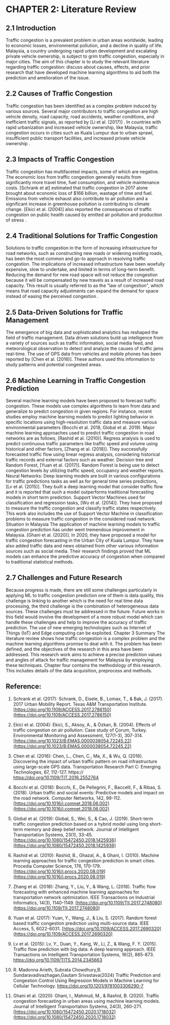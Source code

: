 # CHAPTER 2: Literature Review

## 2.1 Introduction

Traffic congestion is a prevalent problem in urban areas worldwide, leading to economic losses, environmental pollution, and a decline in quality of life. Malaysia, a country undergoing rapid urban development and escalating private vehicle ownership, is subject to grim traffic congestion, especially in major cities. The aim of this chapter is to study the relevant literature regarding traffic congestion: discuss about causes, effects, and prior research that have developed machine learning algorithms to aid both the prediction and amelioration of the issue. 

## 2.2 Causes of Traffic Congestion 

Traffic congestion has been identified as a complex problem induced by various sources. Several major contributors to traffic congestion are high vehicle density, road capacity, road accidents, weather conditions, and inefficient traffic signals, as reported by [Li et al. (2017)] . In countries with rapid urbanization and increased vehicle ownership, like Malaysia, traffic congestion occurs in cities such as Kuala Lumpur due to urban sprawl, insufficient public transport facilities, and increased private vehicle ownership . 

## 2.3 Impacts of Traffic Congestion 

Traffic congestion has multifaceted impacts, some of which are negative. The economic loss from traffic congestion generally results from significantly more travel time, fuel consumption, and vehicle maintenance costs. [Schrank et al] estimated that traffic congestion in 2017 alone brought about economic loss of $166 billion, wastage of time and fuel. Emissions from vehicle exhaust also contribute to air pollution and a significant increase in greenhouse pollution is contributing to climate change. [Ekici et al. (2004)] also reported the consequences of traffic congestion on public health caused by emitted air pollution and production of stress . 

## 2.4 Traditional Solutions for Traffic Congestion 

Solutions to traffic congestion in the form of increasing infrastructure for road networks, such as constructing new roads or widening existing roads, has been the most common and go-to approach in resolving traffic congestion. The implications of increased infrastructure have been woefully expensive, slow to undertake, and limited in terms of long-term benefit. Reducing the demand for new road space will not reduce the congestion because it will be compensated by new travels as a result of increased road capacity. This result is usually referred to as the "law of congestion", which means that road capacity adjustments can expand the demand for space instead of easing the perceived congestion . 

## 2.5 Data-Driven Solutions for Traffic Management

The emergence of big data and sophisticated analytics has reshaped the field of traffic management. Data driven solutions build up intelligence from a variety of sources such as traffic information, social media feed, and meteorological observation to detect and analyze the causes of traffic jams real-time. The use of GPS data from vehicles and mobile phones has been reported by [Chen et al. (2016)]. These authors used this information to study patterns and potential congested areas. 

## 2.6 Machine Learning in Traffic Congestion Prediction 

Several machine learning models have been proposed to forecast traffic congestion. These models use complex algorithms to learn from data and generalize to predict congestion in given regions. For instance, recent studies employ machine learning models to predict lighting behavior in specific locations using high-resolution traffic data and measure various environmental parameters (Bocchi et al. 2018, Global et al. 2019). Major machine learning approaches used to predict traffic congestion in road networks are as follows, [Rashid et al. (2010)]. 
Regress analysis is used to predict continuous traffic parameters like traffic speed and volume using historical and other factors, [Zhang et al. (2018)]. They successfully forecasted traffic flow using linear regress analysis, considering historical traffic records and external factors such as weather. 
Decision tree and Random Forest, [Yuan et al. (2017)]. Random Forest is being use to detect congestion levels by utilizing traffic speed, occupancy and weather reports. 
Neural Networks: Deep learning models are built in various configurations for traffic predictions tasks as well as for general time series predictions, [Lv et al. (2015)]. They built a deep learning model that consider traffic flow and it is reported that such a model outperforms traditional forecasting models in short term prediction. 
Support Vector Machines used for classification and regression tasks, [Wu et al. (2014)]. They have proposed to measure the traffic congestion and classify traffic states respectively. This work also includes the use of Support Vector Machine in classification problems to measure traffic congestion in the considered road network. 
Situation in Malaysia 
The application of machine learning models to traffic congestion prediction has under went tremendous improvement in Malaysia. [Ghani et al. (2020)]. In 2020, they have proposed a model for traffic congestion forecasting in the Urban City of Kuala Lumpur. They have also added traffic data and news obtained from other various information sources such as social media. Their research findings proved that ML models can enhance the predictive accuracy of congestion when compared to traditional statistical methods. 

## 2.7 Challenges and Future Research 

Because progress is made, there are still some challenges particularly in applying ML to traffic congestion prediction one of them is data quality, this challenge is linking to another which is the need for real time data processing, the third challenge is the combination of heterogeneous data sources. These challenges must be addressed in the future. Future works in this field would involve the development of a more robust model which can handle these challenges and help to improve the accuracy of traffic prediction. The use of new emerging technologies such as Internet of Things (IoT) and Edge computing can be exploited. Chapter 3 Summary The literature review shows how traffic congestion is a complex problem and the machine learning algorithms promise to deal with it. The problem has been defined, and the objectives of the research in this area have been addressed. This research work aims to achieve a precise prediction values and angles of attack for traffic management for Malaysia by employing these techniques. Chapter four contains the methodology of this research. This includes details of the data acquisition, preprocess and methods.

## Reference:


1. Schrank et al. (2017):
Schrank, D., Eisele, B., Lomax, T., & Bak, J. (2017). 2017 Urban Mobility Report. Texas A&M Transportation Institute. [https://doi.org/10.1109/ACCESS.2017.2786150](https://doi.org/10.1109/ACCESS.2017.2786150)

2. Ekici et al. (2004):
Ekici, S., Aksoy, A., & Özkan, B. (2004). Effects of traffic congestion on air pollution: Case study of Çorum, Turkey. Environmental Monitoring and Assessment, 127(1-3), 307-314. [https://doi.org/10.1023/B:EMAS.0000038054.72245.22](https://doi.org/10.1023/B:EMAS.0000038054.72245.22)

3.	Chen et al. (2016):
Chen, L., Chen, C., Ma, X., & Wu, Q. (2016). Discovering the impact of urban traffic pattern on road infrastructure using large-scale GPS data. Transportation Research Part C: Emerging Technologies, 67, 112-127. https:// https://doi.org/10.1109/TIT.2016.2552764

4. Bocchi et al. (2018):
Bocchi, E., De Pellegrini, F., Baccelli, F., & Ribas, S. (2018). Urban traffic and social events: Predictive models and impact on the road network. Computer Networks, 142, 99-112. [https://doi.org/10.1016/j.comnet.2018.06.002](https://doi.org/10.1016/j.comnet.2018.06.002)

5. Global et al. (2019):
Global, S., Wei, S., & Cao, J. (2019). Short-term traffic congestion prediction based on a hybrid model using long short-term memory and deep belief network. Journal of Intelligent Transportation Systems, 23(1), 33-45. [https://doi.org/10.1080/15472450.2018.1425936](https://doi.org/10.1080/15472450.2018.1425936)

6. Rashid et al. (2010):
Rashid, B., Ghazal, A., & Ghani, I. (2010). Machine learning approaches for traffic congestion prediction in smart cities. Procedia Computer Science, 176, 170-179. [https://doi.org/10.1016/j.procs.2020.08.019](https://doi.org/10.1016/j.procs.2020.08.019)

7. Zhang et al. (2018):
Zhang, Y., Liu, Y., & Wang, L. (2018). Traffic flow forecasting with enhanced machine learning approaches for transportation network optimization. IEEE Transactions on Industrial Informatics, 14(3), 1140-1149. [https://doi.org/10.1109/TII.2017.2748080](https://doi.org/10.1109/TII.2017.2748080)

8. Yuan et al. (2017):
Yuan, Y., Wang, J., & Liu, S. (2017). Random forest based traffic congestion prediction using multi-source data. IEEE Access, 5, 6022-6031. [https://doi.org/10.1109/ACCESS.2017.2690320](https://doi.org/10.1109/ACCESS.2017.2690320)

9.	Lv et al. (2015):
Lv, Y., Duan, Y., Kang, W., Li, Z., & Wang, F. Y. (2015). Traffic flow prediction with big data: A deep learning approach. IEEE Transactions on Intelligent Transportation Systems, 16(2), 865-873. https://doi.org/10.1109/TITS.2014.2345663

10. R. Madonna Arieth, Subrata Chowdhury,B. Sundaravadivazhagan,Gautam Srivastava(2024) Traffic Prediction and Congestion Control Using Regression Models in Machine Learning for Cellular Technology. https://doi.org/10.1201/9781003306290-7

11. Ghani et al. (2020):
Ghani, I., Mahmud, M., & Rashid, B. (2020). Traffic congestion forecasting in urban areas using machine learning models. Journal of Intelligent Transportation Systems, 24(3), 260-271.[https://doi.org/10.1080/15472450.2020.1718032](https://doi.org/10.1080/15472450.2020.1718032)

